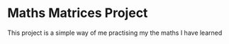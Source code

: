# Maths Matrices Project

This project is a simple way of me practising my the maths I have learned
